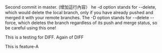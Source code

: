 Second commit in master. (增加這行內容）
he -d option stands for --delete, which would delete the local branch, only if you have already pushed and merged it with your remote branches.
The -D option stands for --delete --force, which deletes the branch regardless of its push and merge status, so be careful using this one!

This is a testing for DIFF.
Again of DIFF


This is feature-A

